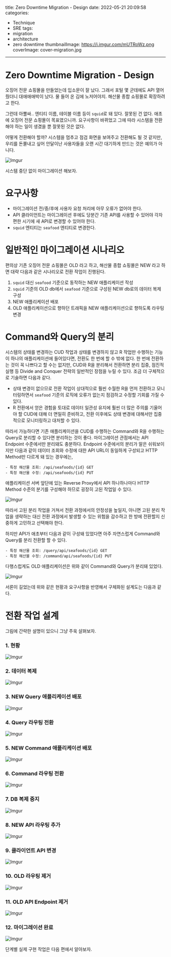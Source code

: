 title: Zero Downtime Migration - Design
date: 2022-05-21 20:09:58
categories:
  - Technique
  - SRE
tags:
  - migration
  - architecture
  - zero downtime
thumbnailImage: https://i.imgur.com/mUTRoWz.png
coverImage: cover-migration.jpg
---

# Zero Downtime Migration - Design

오징어 전문 쇼핑몰을 만들었는데 입소문이 잘 났다. 그래서 포털 몇 군데에도 API 열어줬더니 대애애애박이 났다. 물 들어 온 김에 노저어야지. 해산물 종합 쇼핑몰로 확장하려고 한다.

그런데 아뿔싸.. 엔티티 이름, 테이블 이름 등이 `squid`로 돼 있다. 잘못된 건 없다. 애초에 오징어 전문 쇼핑몰이 목표였으니까. 요구사항이 바뀌었고 그에 따라 시스템을 전환해야 하는 일이 생겼을 뿐 잘못된 것은 없다.

어떻게 전환해야 할까? 시스템을 멈추고 점검 화면을 보여주고 전환해도 될 것 같지만, 우리를 돈쭐내고 싶어 안달이난 사용자들을 오랜 시간 대기하게 만드는 것은 예의가 아니다.

![Imgur](https://i.imgur.com/LYJSPU8.jpg)

시스템 중단 없이 마이그레이션 해보자.


# 요구사항

- 마이그레이션 전/중/후에 사용자 요청 처리에 아무 오류가 없어야 한다.
- API 클라이언트는 마이그레이션 후에도 당분간 기존 API를 사용할 수 있어야 각자 편한 시기에 새 API로 변경할 수 있어야 한다.
- `squid` 엔티티는 `seafood` 엔티티로 변경한다.


# 일반적인 마이그레이션 시나리오

편의상 기존 오징어 전문 쇼핑몰은 OLD 라고 하고, 해산물 종합 쇼핑몰은 NEW 라고 하면 대략 다음과 같은 시나리오로 전환 작업이 진행된다.

1. `squid` 대신 `seafood` 기준으로 동작하는 NEW 애플리케이션 작성
2. `squid` 기준의 OLD db에서 `seafood` 기준으로 구성된 NEW db로의 데이터 복제 구성
3. NEW 애플리케이션 배포
4. OLD 애플리케이션으로 향하던 트래픽을 NEW 애플리케이션으로 향하도록 라우팅 변경


# Command와 Query의 분리

시스템의 상태를 변경하는 CUD 작업과 상태를 변경하지 않고 R 작업만 수행하는 기능이 하나의 애플리케이션에 들어있다면, 전환도 한 번에 할 수 밖에 없다. 한 번에 전환하는 것이 꼭 나쁘다고 할 수는 없지만, CUD와 R을 분리해서 전환하면 분리 집중, 점진적 실행 등 Divide and Conquer 전략의 일반적인 장점을 누릴 수 있다. 조금 더 구체적으로 기술하면 다음과 같다.

- 상태 변경이 없으므로 전환 작업이 상대적으로 훨씬 수월한 R을 먼저 전환하고 모니터링하면서 `seafood` 기준의 로직에 오류가 없는지 점검하고 수정할 기회를 가질 수 있다.
- R 전환에서 얻은 경험을 토대로 데이터 일관성 유지에 훨씬 더 많은 주의를 기울어야 할 CUD에 대해 더 면밀히 준비하고, 전환 이후에도 상태 변경에 대해서만 집중적으로 모니터링하고 대처할 수 있다.

따라서 가능하다면 기존 애플리케이션을 CUD를 수행하는 Command와 R을 수행하는 Query로 분리할 수 있다면 분리하는 것이 좋다. 마이그레이션 관점에서는 API Endpoint 수준에서만 분리돼도 충분하다. Endpoint 수준에서의 분리가 말은 쉬워보이지만 다음과 같이 데이터 조회와 수정에 대한 API URL이 동일하게 구성되고 HTTP Method만 다르게 돼 있는 경우에는,

```
- 특정 해산물 조회: /api/seafoods/{id} GET
- 특정 해산물 수정: /api/seafoods/{id} PUT
```

애플리케이션 서버 앞단에 있는 Reverse Proxy에서 API 하나하나마다 HTTP Method 수준의 분기를 구성해야 하므로 굉장히 고된 작업일 수 있다.

![Imgur](https://i.imgur.com/ZzyAanE.jpg)

따라서 고된 분리 작업을 거쳐서 전환 과정에서의 안정성을 높일지, 아니면 고된 분리 작업을 생략하는 대신 전환 과정에서 발생할 수 있는 위험을 감수하고 한 방에 전환할지 신중하게 고민하고 선택해야 한다.

하지만 API가 애초부터 다음과 같이 구성돼 있었다면 아주 자연스럽게 Command와 Query를 분리 전환할 할 수 있다. 

```
- 특정 해산물 조회: /query/api/seafoods/{id} GET
- 특정 해산물 수정: /command/api/seafoods/{id} PUT
```

다행스럽게도 OLD 애플리케이션은 위와 같이 Command와 Query가 분리돼 있었다.

![Imgur](https://i.imgur.com/hCjQ43f.jpg)


서론이 길었는데 위와 같은 현황과 요구사항을 반영해서 구체화된 설계도는 다음과 같다.


# 전환 작업 설계

그림에 간략한 설명이 있으니 그냥 주욱 살펴보자.

### 1. 현황

![Imgur](https://i.imgur.com/1POOzAp.png)

### 2. 데이터 복제

![Imgur](https://i.imgur.com/7iLeHNP.png)

### 3. NEW Query 애플리케이션 배포

![Imgur](https://i.imgur.com/1cmjqcV.png)

### 4. Query 라우팅 전환

![Imgur](https://i.imgur.com/Pnaf5mM.png)

### 5. NEW Command 애플리케이션 배포

![Imgur](https://i.imgur.com/aGE0xxC.png)

### 6. Command 라우팅 전환

![Imgur](https://i.imgur.com/o1hUGlF.png)

### 7. DB 복제 중지

![Imgur](https://i.imgur.com/iJ6Iy3K.png)

### 8. NEW API 라우팅 추가

![Imgur](https://i.imgur.com/80AUKB0.png)

### 9. 클라이언트 API 변경

![Imgur](https://i.imgur.com/yd1MLVp.png)

### 10. OLD 라우팅 제거

![Imgur](https://i.imgur.com/hPVKUbC.png)

### 11. OLD API Endpoint 제거

![Imgur](https://i.imgur.com/JCrhECX.png)

### 12. 마이그레이션 완료

![Imgur](https://i.imgur.com/wI6kcCW.png)


단계별 실제 구현 작업은 다음 편에서 알아보자.
